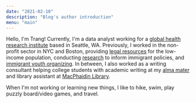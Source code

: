 ```yaml
---
date: "2021-02-10"
description: "Blog's author introduction"
menu: "main"
---
```


Hello, I'm Trang! Currently, I'm a data analyst working for a [global health research institute](http://www.healthdata.org/) based in Seattle, WA. Previously, I worked in the non-profit sector in NYC and Boston, providing [legal resources](https://vlpnet.org/) for the low-income population, conducting [research](https://www.aafederation.org/our-work/research-2/) to inform immigrant policies, and [immigrant youth organizing](http://www.csioboston.org/). In between, I also worked as a writing consultant helping college students with academic writing at my [alma mater](https://www.stonehill.edu/offices-and-services/cwaa/) and library assistant at [MacPhaidin Library](https://www.stonehill.edu/library/).

When I'm not working or learning new things, I like to hike, swim, play puzzly board/video games, and travel. 
 